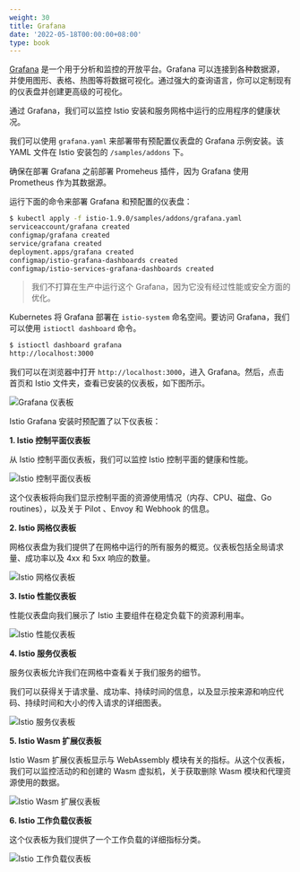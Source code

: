 ```yaml
---
weight: 30
title: Grafana
date: '2022-05-18T00:00:00+08:00'
type: book
---
```


[Grafana](https://grafana.com/) 是一个用于分析和监控的开放平台。Grafana 可以连接到各种数据源，并使用图形、表格、热图等将数据可视化。通过强大的查询语言，你可以定制现有的仪表盘并创建更高级的可视化。

通过 Grafana，我们可以监控 Istio 安装和服务网格中运行的应用程序的健康状况。

我们可以使用 `grafana.yaml` 来部署带有预配置仪表盘的 Grafana 示例安装。该 YAML 文件在 Istio 安装包的 `/samples/addons` 下。

确保在部署 Grafana 之前部署 Promeheus 插件，因为 Grafana 使用 Prometheus 作为其数据源。

运行下面的命令来部署 Grafana 和预配置的仪表盘：

```sh
$ kubectl apply -f istio-1.9.0/samples/addons/grafana.yaml
serviceaccount/grafana created
configmap/grafana created
service/grafana created
deployment.apps/grafana created
configmap/istio-grafana-dashboards created
configmap/istio-services-grafana-dashboards created
```

> 我们不打算在生产中运行这个 Grafana，因为它没有经过性能或安全方面的优化。

Kubernetes 将 Grafana 部署在 `istio-system` 命名空间。要访问 Grafana，我们可以使用 `istioctl dashboard` 命令。

```sh
$ istioctl dashboard grafana
http://localhost:3000
```

我们可以在浏览器中打开 `http://localhost:3000`，进入 Grafana。然后，点击首页和 Istio 文件夹，查看已安装的仪表板，如下图所示。

![Grafana 仪表板](../../images/008i3skNly1gsxzlwj8nhj60i50hoq3q02.jpg "Grafana 仪表板")

Istio Grafana 安装时预配置了以下仪表板：

**1. Istio 控制平面仪表板**

从 Istio 控制平面仪表板，我们可以监控 Istio 控制平面的健康和性能。

![Istio 控制平面仪表板](../../images/008i3skNly1gsxzp9t40gj30vu0ss41r.jpg "Istio 控制平面仪表板")

这个仪表板将向我们显示控制平面的资源使用情况（内存、CPU、磁盘、Go routines），以及关于 Pilot 、Envoy 和 Webhook 的信息。

**2. Istio 网格仪表板**

网格仪表盘为我们提供了在网格中运行的所有服务的概览。仪表板包括全局请求量、成功率以及 4xx 和 5xx 响应的数量。

![Istio 网格仪表板](../../images/008i3skNly1gsxztuxt4sj30su0rfgny.jpg "Istio 网格仪表板")

**3. Istio 性能仪表板**

性能仪表盘向我们展示了 Istio 主要组件在稳定负载下的资源利用率。

![Istio 性能仪表板](../../images/008i3skNly1gsxzvfrchmj30rw0um41m.jpg "Istio 性能仪表板")

**4. Istio 服务仪表板**

服务仪表板允许我们在网格中查看关于我们服务的细节。

我们可以获得关于请求量、成功率、持续时间的信息，以及显示按来源和响应代码、持续时间和大小的传入请求的详细图表。

![Istio 服务仪表板](../../images/008i3skNly1gsxzz72kwzj30rw0umq6r.jpg "Istio 服务仪表板")

**5. Istio Wasm 扩展仪表板**

Istio Wasm 扩展仪表板显示与 WebAssembly 模块有关的指标。从这个仪表板，我们可以监控活动的和创建的 Wasm 虚拟机，关于获取删除 Wasm 模块和代理资源使用的数据。

![Istio Wasm 扩展仪表板](../../images/008i3skNly1gtcuxkthdpj60ua0u0mzk02.jpg "Istio Wasm 扩展仪表板")

**6. Istio 工作负载仪表板**

这个仪表板为我们提供了一个工作负载的详细指标分类。

![Istio 工作负载仪表板](../../images/008i3skNly1gsy00w9qlxj30rw0umq65.jpg "Istio 工作负载仪表板")
